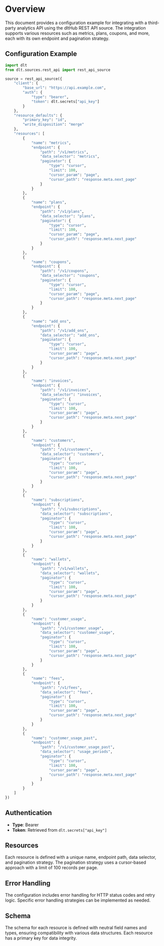 # Overview

This document provides a configuration example for integrating with a third-party analytics API using the dltHub REST API source. The integration supports various resources such as metrics, plans, coupons, and more, each with its own endpoint and pagination strategy.

## Configuration Example

```python
import dlt
from dlt.sources.rest_api import rest_api_source

source = rest_api_source({
    "client": {
        "base_url": "https://api.example.com",
        "auth": {
            "type": "bearer",
            "token": dlt.secrets["api_key"]
        }
    },
    "resource_defaults": {
        "primary_key": "id",
        "write_disposition": "merge"
    },
    "resources": [
        {
            "name": "metrics",
            "endpoint": {
                "path": "/v1/metrics",
                "data_selector": "metrics",
                "paginator": {
                    "type": "cursor",
                    "limit": 100,
                    "cursor_param": "page",
                    "cursor_path": "response.meta.next_page"
                }
            }
        },
        {
            "name": "plans",
            "endpoint": {
                "path": "/v1/plans",
                "data_selector": "plans",
                "paginator": {
                    "type": "cursor",
                    "limit": 100,
                    "cursor_param": "page",
                    "cursor_path": "response.meta.next_page"
                }
            }
        },
        {
            "name": "coupons",
            "endpoint": {
                "path": "/v1/coupons",
                "data_selector": "coupons",
                "paginator": {
                    "type": "cursor",
                    "limit": 100,
                    "cursor_param": "page",
                    "cursor_path": "response.meta.next_page"
                }
            }
        },
        {
            "name": "add_ons",
            "endpoint": {
                "path": "/v1/add_ons",
                "data_selector": "add_ons",
                "paginator": {
                    "type": "cursor",
                    "limit": 100,
                    "cursor_param": "page",
                    "cursor_path": "response.meta.next_page"
                }
            }
        },
        {
            "name": "invoices",
            "endpoint": {
                "path": "/v1/invoices",
                "data_selector": "invoices",
                "paginator": {
                    "type": "cursor",
                    "limit": 100,
                    "cursor_param": "page",
                    "cursor_path": "response.meta.next_page"
                }
            }
        },
        {
            "name": "customers",
            "endpoint": {
                "path": "/v1/customers",
                "data_selector": "customers",
                "paginator": {
                    "type": "cursor",
                    "limit": 100,
                    "cursor_param": "page",
                    "cursor_path": "response.meta.next_page"
                }
            }
        },
        {
            "name": "subscriptions",
            "endpoint": {
                "path": "/v1/subscriptions",
                "data_selector": "subscriptions",
                "paginator": {
                    "type": "cursor",
                    "limit": 100,
                    "cursor_param": "page",
                    "cursor_path": "response.meta.next_page"
                }
            }
        },
        {
            "name": "wallets",
            "endpoint": {
                "path": "/v1/wallets",
                "data_selector": "wallets",
                "paginator": {
                    "type": "cursor",
                    "limit": 100,
                    "cursor_param": "page",
                    "cursor_path": "response.meta.next_page"
                }
            }
        },
        {
            "name": "customer_usage",
            "endpoint": {
                "path": "/v1/customer_usage",
                "data_selector": "customer_usage",
                "paginator": {
                    "type": "cursor",
                    "limit": 100,
                    "cursor_param": "page",
                    "cursor_path": "response.meta.next_page"
                }
            }
        },
        {
            "name": "fees",
            "endpoint": {
                "path": "/v1/fees",
                "data_selector": "fees",
                "paginator": {
                    "type": "cursor",
                    "limit": 100,
                    "cursor_param": "page",
                    "cursor_path": "response.meta.next_page"
                }
            }
        },
        {
            "name": "customer_usage_past",
            "endpoint": {
                "path": "/v1/customer_usage_past",
                "data_selector": "usage_periods",
                "paginator": {
                    "type": "cursor",
                    "limit": 100,
                    "cursor_param": "page",
                    "cursor_path": "response.meta.next_page"
                }
            }
        }
    ]
})
```

## Authentication

- **Type**: Bearer
- **Token**: Retrieved from `dlt.secrets["api_key"]`

## Resources

Each resource is defined with a unique name, endpoint path, data selector, and pagination strategy. The pagination strategy uses a cursor-based approach with a limit of 100 records per page.

## Error Handling

The configuration includes error handling for HTTP status codes and retry logic. Specific error handling strategies can be implemented as needed.

## Schema

The schema for each resource is defined with neutral field names and types, ensuring compatibility with various data structures. Each resource has a primary key for data integrity.